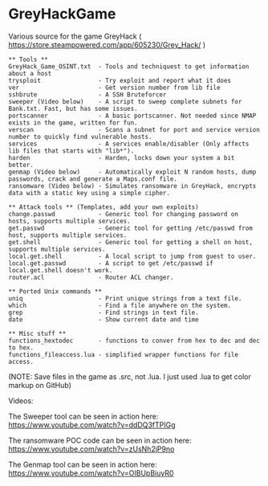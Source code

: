 # GreyHackGame
Various source for the game GreyHack ( https://store.steampowered.com/app/605230/Grey_Hack/ )

```
** Tools **
GreyHack_Game_OSINT.txt  - Tools and techniquest to get information about a host
trysploit                - Try exploit and report what it does
ver                      - Get version number from lib file
sshbrute                 - A SSH Bruteforcer
sweeper (Video below)    - A script to sweep complete subnets for Bank.txt. Fast, but has some issues.
portscanner              - A basic portscanner. Not needed since NMAP exists in the game, written for fun.
verscan                  - Scans a subnet for port and service version number to quickly find vulnerable hosts.
services                 - A services enable/disabler (Only affects lib files that starts with "lib*").
harden                   - Harden, locks down your system a bit better.
genmap (Video below)     - Automatically exploit N random hosts, dump passwords, crack and generate a Maps.conf file.
ransomware (Video below) - Simulates ransomware in GreyHack, encrypts data with a static key using a simple cipher.

** Attack tools ** (Templates, add your own exploits)
change.passwd            - Generic tool for changing password on hosts, supports multiple services. 
get.passwd               - Generic tool for getting /etc/passwd from host, supports multiple services.
get.shell                - Generic tool for getting a shell on host, supports multiple services.
local.get.shell          - A local script to jump from guest to user.
local.get.passwd         - A script to get /etc/passwd if local.get.shell doesn't work.
router.acl               - Router ACL changer.

** Ported Unix commands **
uniq                     - Print unique strings from a text file.
which                    - Find a file anywhere on the system.
grep                     - Find strings in text file.
date                     - Show current date and time

** Misc stuff **
functions_hextodec       - functions to conver from hex to dec and dec to hex.
functions_fileaccess.lua - simplified wrapper functions for file access.
```
(NOTE: Save files in the game as .src, not .lua. I just used .lua to get color markup on GitHub)

Videos:

The Sweeper tool can be seen in action here: https://www.youtube.com/watch?v=ddDQ3fTPIGg

The ransomware POC code can be seen in action here: https://www.youtube.com/watch?v=zUsNh2jP9no

The Genmap tool can be seen in action here: https://www.youtube.com/watch?v=OIBUpBiuyR0

